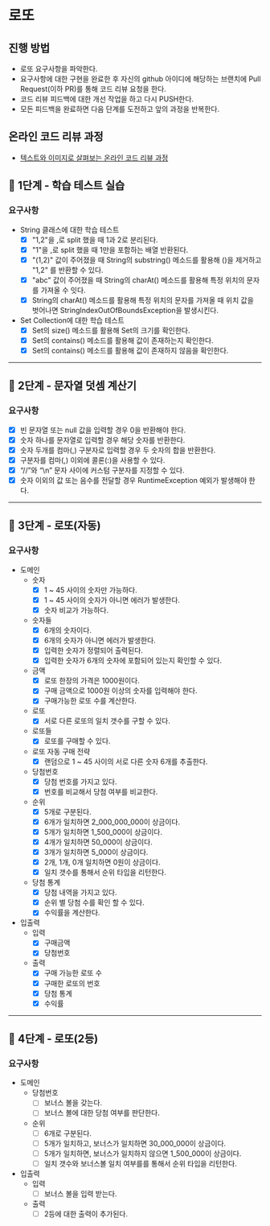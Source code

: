 # 로또

## 진행 방법

* 로또 요구사항을 파악한다.
* 요구사항에 대한 구현을 완료한 후 자신의 github 아이디에 해당하는 브랜치에 Pull Request(이하 PR)를 통해 코드 리뷰 요청을 한다.
* 코드 리뷰 피드백에 대한 개선 작업을 하고 다시 PUSH한다.
* 모든 피드백을 완료하면 다음 단계를 도전하고 앞의 과정을 반복한다.

## 온라인 코드 리뷰 과정

* [텍스트와 이미지로 살펴보는 온라인 코드 리뷰 과정](https://github.com/next-step/nextstep-docs/tree/master/codereview)

## 🚀 1단계 - 학습 테스트 실습

### 요구사항

- String 클래스에 대한 학습 테스트
    - [x] "1,2"을 ,로 split 했을 때 1과 2로 분리된다.
    - [x] "1"을 ,로 split 했을 때 1만을 포함하는 배열 반환된다.
    - [x] "(1,2)" 값이 주어졌을 때 String의 substring() 메소드를 활용해 ()을 제거하고 "1,2" 를 반환할 수 있다.
    - [x] "abc" 값이 주어졌을 때 String의 charAt() 메소드를 활용해 특정 위치의 문자를 가져올 수 잇다.
    - [x] String의 charAt() 메소드를 활용해 특정 위치의 문자를 가져올 때 위치 값을 벗어나면 StringIndexOutOfBoundsException을 발생시킨다.
- Set Collection에 대한 학습 테스트
    - [x] Set의 size() 메소드를 활용해 Set의 크기를 확인한다.
    - [x] Set의 contains() 메소드를 활용해 값이 존재하는지 확인한다.
    - [x] Set의 contains() 메소드를 활용해 값이 존재하지 않음을 확인한다.

---

## 🚀 2단계 - 문자열 덧셈 계산기

### 요구사항

- [x] 빈 문자열 또는 null 값을 입력할 경우 0을 반환해야 한다.
- [x] 숫자 하나를 문자열로 입력할 경우 해당 숫자를 반환한다.
- [x] 숫자 두개를 컴마(,) 구분자로 입력할 경우 두 숫자의 합을 반환한다.
- [x] 구분자를 컴마(,) 이외에 콜론(:)을 사용할 수 있다.
- [x] “//”와 “\n” 문자 사이에 커스텀 구분자를 지정할 수 있다.
- [x] 숫자 이외의 값 또는 음수를 전달할 경우 RuntimeException 예외가 발생해야 한다.

---
## 🚀 3단계 - 로또(자동)

### 요구사항

- 도메인
  - 숫자
    - [x] 1 ~ 45 사이의 숫자만 가능하다.
    - [x] 1 ~ 45 사이의 숫자가 아니면 에러가 발생한다.
    - [x] 숫자 비교가 가능하다.
  - 숫자들
    - [x] 6개의 숫자이다.
    - [x] 6개의 숫자가 아니면 에러가 발생한다.
    - [x] 입력한 숫자가 정렬되어 출력된다.
    - [x] 입력한 숫자가 6개의 숫자에 포함되어 있는지 확인할 수 있다.
  - 금액
    - [x] 로또 한장의 가격은 1000원이다.
    - [x] 구매 금액으로 1000원 이상의 숫자를 입력해야 한다.
    - [x] 구매가능한 로또 수를 계산한다.
  - 로또
    - [x] 서로 다른 로또의 일치 갯수를 구할 수 있다.
  - 로또들
    - [x] 로또를 구매할 수 있다.
  - 로또 자동 구매 전략
    - [x] 랜덤으로 1 ~ 45 사이의 서로 다른 숫자 6개를 추출한다.
  - 당첨번호
     - [x] 당첨 번호를 가지고 있다.
     - [x] 번호를 비교해서 당첨 여부를 비교한다.
  - 순위
     - [x] 5개로 구분된다.
     - [x] 6개가 일치하면 2_000_000_000이 상금이다. 
     - [x] 5개가 일치하면 1_500_000이 상금이다. 
     - [x] 4개가 일치하면 50_000이 상금이다. 
     - [x] 3개가 일치하면 5_000이 상금이다. 
     - [x] 2개, 1개, 0개 일치하면 0원이 상금이다. 
     - [x] 일치 갯수를 통해서 순위 타입을 리턴한다.
  - 당첨 통계 
    - [x] 당첨 내역을 가지고 있다.
    - [x] 순위 별 당첨 수를 확인 할 수 있다.
    - [x] 수익률을 계산한다.
- 입출력
  - 입력
    - [x] 구매금액
    - [x] 당첨번호
  - 출력
    - [x] 구매 가능한 로또 수
    - [x] 구매한 로또의 번호
    - [x] 당첨 통계
    - [x] 수익률

---

## 🚀 4단계 - 로또(2등)

### 요구사항
- 도메인
  - 당첨번호
    - [ ] 보너스 볼을 갖는다.
    - [ ] 보너스 볼에 대한 당첨 여부를 판단한다.
  - 순위
    - [ ] 6개로 구분된다.
    - [ ] 5개가 일치하고, 보너스가 일치하면  30_000_000이 상금이다.
    - [ ] 5개가 일치하면, 보너스가 일치하지 않으면 1_500_000이 상금이다.
    - [ ] 일치 갯수와 보너스볼 일치 여부를를 통해서 순위 타입을 리턴한다.
- 입출력
  - 입력
    - [ ] 보너스 볼을 입력 받는다.
  - 출력
    - [ ] 2등에 대한 출력이 추가된다.
